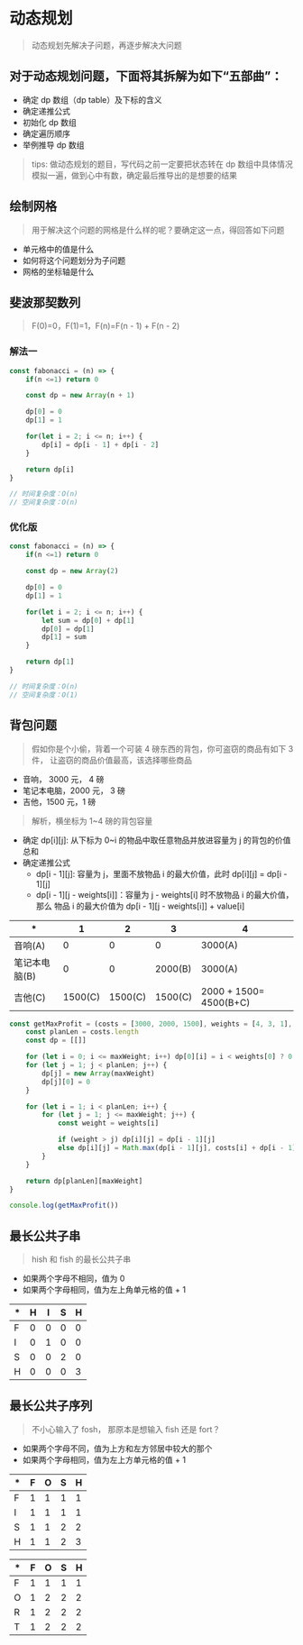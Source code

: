 # 动态规划

> 动态规划先解决子问题，再逐步解决大问题

## 对于动态规划问题，下面将其拆解为如下“五部曲”：

- 确定 dp 数组（dp table）及下标的含义
- 确定递推公式
- 初始化 dp 数组
- 确定遍历顺序
- 举例推导 dp 数组

> tips: 做动态规划的题目，写代码之前一定要把状态转在 dp 数组中具体情况模拟一遍，做到心中有数，确定最后推导出的是想要的结果

## 绘制网格

> 用于解决这个问题的网格是什么样的呢？要确定这一点，得回答如下问题

- 单元格中的值是什么
- 如何将这个问题划分为子问题
- 网格的坐标轴是什么

## 斐波那契数列

> F(0)=0，F(1)=1，F(n)=F(n - 1) + F(n - 2)

### 解法一

```JavaScript
const fabonacci = (n) => {
    if(n <=1) return 0

    const dp = new Array(n + 1)

    dp[0] = 0
    dp[1] = 1

    for(let i = 2; i <= n; i++) {
        dp[i] = dp[i - 1] + dp[i - 2]
    }

    return dp[i]
}

// 时间复杂度：O(n)
// 空间复杂度：O(n)

```

### 优化版

```JavaScript
const fabonacci = (n) => {
    if(n <=1) return 0

    const dp = new Array(2)

    dp[0] = 0
    dp[1] = 1

    for(let i = 2; i <= n; i++) {
        let sum = dp[0] + dp[1]
        dp[0] = dp[1]
        dp[1] = sum
    }

    return dp[1]
}

// 时间复杂度：O(n)
// 空间复杂度：O(1)

```

## 背包问题

> 假如你是个小偷，背着一个可装 4 磅东西的背包，你可盗窃的商品有如下 3 件， 让盗窃的商品价值最高，该选择哪些商品

- 音响， 3000 元， 4 磅
- 笔记本电脑，2000 元， 3 磅
- 吉他，1500 元，1 磅

> 解析，横坐标为 1~4 磅的背包容量

- 确定 dp[i]\[j]: 从下标为 0~i 的物品中取任意物品并放进容量为 j 的背包的价值总和
- 确定递推公式
  - dp[i - 1]\[j]: 容量为 j，里面不放物品 i 的最大价值，此时 dp[i][j] = dp[i - 1][j]
  - dp[i - 1]\[j - weights[i]]：容量为 j - weights[i] 时不放物品 i 的最大价值，那么 物品 i 的最大价值为 dp[i - 1]\[j - weights[i]] + value[i]

| \*            | 1       | 2       | 3       | 4                      |
| ------------- | ------- | ------- | ------- | ---------------------- |
| 音响(A)       | 0       | 0       | 0       | 3000(A)                |
| 笔记本电脑(B) | 0       | 0       | 2000(B) | 3000(A)                |
| 吉他(C)       | 1500(C) | 1500(C) | 1500(C) | 2000 + 1500= 4500(B+C) |

```JavaScript
const getMaxProfit = (costs = [3000, 2000, 1500], weights = [4, 3, 1], maxWeight = 4) => {
    const planLen = costs.length
    const dp = [[]]

    for (let i = 0; i <= maxWeight; i++) dp[0][i] = i < weights[0] ? 0 : costs[0]
    for (let j = 1; j < planLen; j++) {
        dp[j] = new Array(maxWeight)
        dp[j][0] = 0
    }

    for (let i = 1; i < planLen; i++) {
        for (let j = 1; j <= maxWeight; j++) {
            const weight = weights[i]

            if (weight > j) dp[i][j] = dp[i - 1][j]
            else dp[i][j] = Math.max(dp[i - 1][j], costs[i] + dp[i - 1][j - weight])
        }
    }

    return dp[planLen][maxWeight]
}

console.log(getMaxProfit())

```

## 最长公共子串

> hish 和 fish 的最长公共子串

- 如果两个字母不相同，值为 0
- 如果两个字母相同，值为左上角单元格的值 + 1

| \*  | H   | I   | S   | H   |
| --- | --- | --- | --- | --- |
| F   | 0   | 0   | 0   | 0   |
| I   | 0   | 1   | 0   | 0   |
| S   | 0   | 0   | 2   | 0   |
| H   | 0   | 0   | 0   | 3   |

## 最长公共子序列

> 不小心输入了 fosh， 那原本是想输入 fish 还是 fort？

- 如果两个字母不同，值为上方和左方邻居中较大的那个
- 如果两个字母相同，值为左上方单元格的值 + 1

| \*  | F   | O   | S   | H   |
| --- | --- | --- | --- | --- |
| F   | 1   | 1   | 1   | 1   |
| I   | 1   | 1   | 1   | 1   |
| S   | 1   | 1   | 2   | 2   |
| H   | 1   | 1   | 2   | 3   |

| \*  | F   | O   | S   | H   |
| --- | --- | --- | --- | --- |
| F   | 1   | 1   | 1   | 1   |
| O   | 1   | 2   | 2   | 2   |
| R   | 1   | 2   | 2   | 2   |
| T   | 1   | 2   | 2   | 2   |
